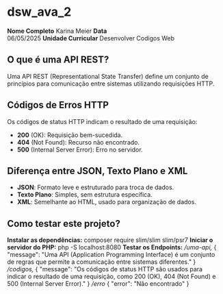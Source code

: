 # dsw_ava_2

**Nome Completo**
Karina Meier
**Data**  
06/05/2025
**Unidade Curricular**
Desenvolver Codigos Web
## O que é uma API REST?
Uma API REST (Representational State Transfer) define um conjunto de princípios para comunicação entre sistemas utilizando requisições HTTP.

## Códigos de Erros HTTP
Os códigos de status HTTP indicam o resultado de uma requisição:
- **200** (OK): Requisição bem-sucedida.
- **404** (Not Found): Recurso não encontrado.
- **500** (Internal Server Error): Erro no servidor.

## Diferença entre JSON, Texto Plano e XML
- **JSON**: Formato leve e estruturado para troca de dados.
- **Texto Plano**: Simples, sem estrutura específica.
- **XML**: Semelhante ao HTML, usado para organização de dados.

## Como testar este projeto?

**Instalar as dependências:**
composer require slim/slim slim/psr7
**Iniciar o servidor do PHP:**
php -S localhost:8080
**Testar os Endpoints:**
<em> /uma-api,</em>
{
    "message": "Uma API (Application Programming Interface) é um conjunto de regras que permite a comunicação entre sistemas diferentes."
}
<em> /codigos, </em>
 {
    "message": "Os códigos de status HTTP são usados para indicar o resultado de uma requisição, como 200 (OK), 404 (Not Found) e 500 (Internal Server Error)."
}
<em> /erro </em>
{
    "error": "Não encontrado"
}